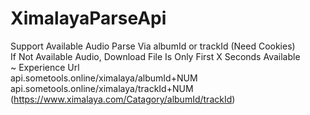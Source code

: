 # XimalayaParseApi
Support Available Audio Parse Via albumId or trackId (Need Cookies)    
If Not Available Audio, Download File Is Only First X Seconds Available    
~ Experience Url         
api.sometools.online/ximalaya/albumId+NUM    
api.sometools.online/ximalaya/trackId+NUM    
(https://www.ximalaya.com/Catagory/albumId/trackId)
